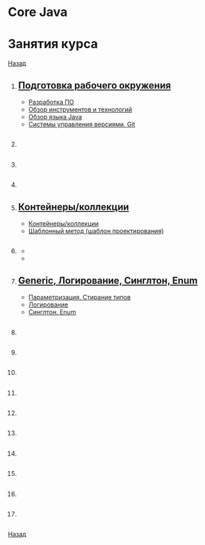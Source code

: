 # Core Java

# Занятия курса

[Назад](index.md)

1. ## [Подготовка рабочего окружения](java-base-lesson01.md#environment)
    * [Разработка ПО](java-base-lesson01.md#develop)
    * [Обзор инструментов и технологий](java-base-lesson01.md#tool)
    * [Обзор языка Java](java-base-lesson01.md#java)
    * [Системы управления версиями. Git](java-base-lesson01.md#git)
    
1. ## [](java-base-lesson02.md)
1. ## [](java-base-lesson03.md)
1. ## [](java-base-lesson04.md)
1. ## [Контейнеры/коллекции](java-base-lesson05.md)
    * [Контейнеры/коллекции](java-base-lesson05.md#collections)
    * [Шаблонный метод (шаблон проектирования)](java-base-lesson05.md#pattern_template)
1. ## [](java-base-lesson06.md)
    * [](java-base-lesson06.md#)
    * [](java-base-lesson06.md#)
1. ## [Generic, Логирование, Синглтон, Enum](java-base-lesson07.md)
    * [Параметризация. Стирание типов](java-base-lesson07.md#generic)
    * [Логирование](java-base-lesson07.md#logging)
    * [Синглтон. Enum](java-base-lesson07.md#enum)
1. ## [](java-base-lesson08.md)
1. ## [](java-base-lesson09.md)
1. ## [](java-base-lesson10.md)
1. ## [](java-base-lesson11.md)
1. ## [](java-base-lesson12.md)
1. ## [](java-base-lesson13.md)
1. ## [](java-base-lesson14.md)
1. ## [](java-base-lesson15.md)
1. ## [](java-base-lesson16.md)
1. ## [](java-base-lesson17.md)
	
[Назад](index.md)
